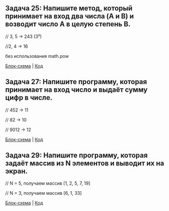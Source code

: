 ## Задача 25: Напишите метод, который принимает на вход два числа (A и B) и возводит число A в целую степень B.

// 3, 5 -> 243 (3⁵)

//2, 4 -> 16

без использования math.pow

[Блок-схема](Task25/diagram.dravio.png) | [Код](Task25/Program.cs)


## Задача 27: Напишите программу, которая принимает на вход число и выдаёт сумму цифр в числе.

// 452 -> 11

// 82 -> 10

// 9012 -> 12

[Блок-схема](Task27/diagram.dravio.png) | [Код](Task27/Program.cs)


## Задача 29: Напишите программу, которая задаёт массив из N элементов и выводит их на экран.

// N = 5, получаем массив [1, 2, 5, 7, 19]

// N = 3, получаем массив [6, 1, 33]

[Блок-схема](Task29/diagram.dravio.png) | [Код](Task29/Program.cs)